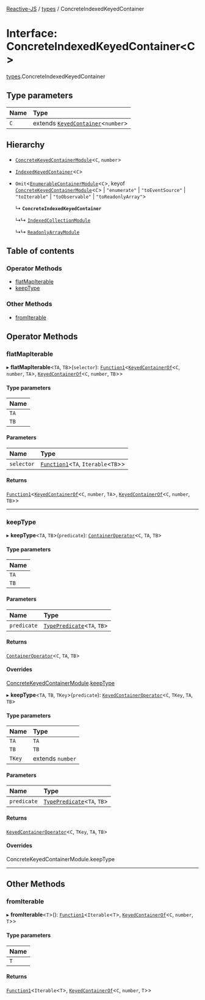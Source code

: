 [Reactive-JS](../README.md) / [types](../modules/types.md) / ConcreteIndexedKeyedContainer

# Interface: ConcreteIndexedKeyedContainer<C\>

[types](../modules/types.md).ConcreteIndexedKeyedContainer

## Type parameters

| Name | Type |
| :------ | :------ |
| `C` | extends [`KeyedContainer`](types.KeyedContainer.md)<`number`\> |

## Hierarchy

- [`ConcreteKeyedContainerModule`](types.ConcreteKeyedContainerModule.md)<`C`, `number`\>

- [`IndexedKeyedContainer`](types.IndexedKeyedContainer.md)<`C`\>

- `Omit`<[`EnumerableContainerModule`](types.EnumerableContainerModule.md)<`C`\>, keyof [`ConcreteKeyedContainerModule`](types.ConcreteKeyedContainerModule.md)<`C`\> \| ``"enumerate"`` \| ``"toEventSource"`` \| ``"toIterable"`` \| ``"toObservable"`` \| ``"toReadonlyArray"``\>

  ↳ **`ConcreteIndexedKeyedContainer`**

  ↳↳ [`IndexedCollectionModule`](IndexedCollection.IndexedCollectionModule.md)

  ↳↳ [`ReadonlyArrayModule`](ReadonlyArray.ReadonlyArrayModule.md)

## Table of contents

### Operator Methods

- [flatMapIterable](types.ConcreteIndexedKeyedContainer.md#flatmapiterable)
- [keepType](types.ConcreteIndexedKeyedContainer.md#keeptype)

### Other Methods

- [fromIterable](types.ConcreteIndexedKeyedContainer.md#fromiterable)

## Operator Methods

### flatMapIterable

▸ **flatMapIterable**<`TA`, `TB`\>(`selector`): [`Function1`](../modules/functions.md#function1)<[`KeyedContainerOf`](../modules/types.md#keyedcontainerof)<`C`, `number`, `TA`\>, [`KeyedContainerOf`](../modules/types.md#keyedcontainerof)<`C`, `number`, `TB`\>\>

#### Type parameters

| Name |
| :------ |
| `TA` |
| `TB` |

#### Parameters

| Name | Type |
| :------ | :------ |
| `selector` | [`Function1`](../modules/functions.md#function1)<`TA`, `Iterable`<`TB`\>\> |

#### Returns

[`Function1`](../modules/functions.md#function1)<[`KeyedContainerOf`](../modules/types.md#keyedcontainerof)<`C`, `number`, `TA`\>, [`KeyedContainerOf`](../modules/types.md#keyedcontainerof)<`C`, `number`, `TB`\>\>

___

### keepType

▸ **keepType**<`TA`, `TB`\>(`predicate`): [`ContainerOperator`](../modules/types.md#containeroperator)<`C`, `TA`, `TB`\>

#### Type parameters

| Name |
| :------ |
| `TA` |
| `TB` |

#### Parameters

| Name | Type |
| :------ | :------ |
| `predicate` | [`TypePredicate`](../modules/functions.md#typepredicate)<`TA`, `TB`\> |

#### Returns

[`ContainerOperator`](../modules/types.md#containeroperator)<`C`, `TA`, `TB`\>

#### Overrides

[ConcreteKeyedContainerModule](types.ConcreteKeyedContainerModule.md).[keepType](types.ConcreteKeyedContainerModule.md#keeptype)

▸ **keepType**<`TA`, `TB`, `TKey`\>(`predicate`): [`KeyedContainerOperator`](../modules/types.md#keyedcontaineroperator)<`C`, `TKey`, `TA`, `TB`\>

#### Type parameters

| Name | Type |
| :------ | :------ |
| `TA` | `TA` |
| `TB` | `TB` |
| `TKey` | extends `number` |

#### Parameters

| Name | Type |
| :------ | :------ |
| `predicate` | [`TypePredicate`](../modules/functions.md#typepredicate)<`TA`, `TB`\> |

#### Returns

[`KeyedContainerOperator`](../modules/types.md#keyedcontaineroperator)<`C`, `TKey`, `TA`, `TB`\>

#### Overrides

ConcreteKeyedContainerModule.keepType

___

## Other Methods

### fromIterable

▸ **fromIterable**<`T`\>(): [`Function1`](../modules/functions.md#function1)<`Iterable`<`T`\>, [`KeyedContainerOf`](../modules/types.md#keyedcontainerof)<`C`, `number`, `T`\>\>

#### Type parameters

| Name |
| :------ |
| `T` |

#### Returns

[`Function1`](../modules/functions.md#function1)<`Iterable`<`T`\>, [`KeyedContainerOf`](../modules/types.md#keyedcontainerof)<`C`, `number`, `T`\>\>
